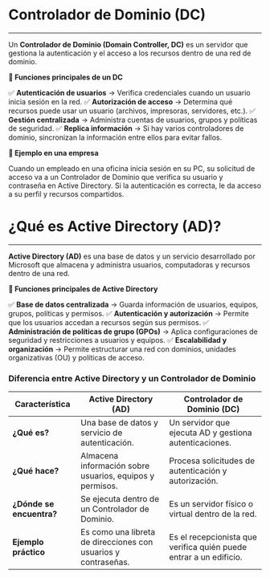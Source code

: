 # Controlador de Dominio (DC)
---
Un **Controlador de Dominio (Domain Controller, DC)** es un servidor que gestiona la autenticación y el acceso a los recursos dentro de una red de dominio.

**📌 Funciones principales de un DC**

✅ **Autenticación de usuarios** → Verifica credenciales cuando un usuario inicia sesión en la red.
✅ **Autorización de acceso** → Determina qué recursos puede usar un usuario (archivos, impresoras, servidores, etc.).
✅ **Gestión centralizada** → Administra cuentas de usuarios, grupos y políticas de seguridad.
✅ **Replica información** → Si hay varios controladores de dominio, sincronizan la información entre ellos para evitar fallos.

**📌 Ejemplo en una empresa**

Cuando un empleado en una oficina inicia sesión en su PC, su solicitud de acceso va a un Controlador de Dominio que verifica su usuario y contraseña en Active Directory. Si la autenticación es correcta, le da acceso a su perfil y recursos compartidos.

# ¿Qué es Active Directory (AD)?
---
**Active Directory (AD)** es una base de datos y un servicio desarrollado por Microsoft que almacena y administra usuarios, computadoras y recursos dentro de una red.

**📌 Funciones principales de Active Directory**

✅ **Base de datos centralizada** → Guarda información de usuarios, equipos, grupos, políticas y permisos.
✅ **Autenticación y autorización** → Permite que los usuarios accedan a recursos según sus permisos.
✅ **Administración de políticas de grupo (GPOs)** → Aplica configuraciones de seguridad y restricciones a usuarios y equipos.
✅ **Escalabilidad y organización** → Permite estructurar una red con dominios, unidades organizativas (OU) y políticas de acceso.

### Diferencia entre Active Directory y un Controlador de Dominio

| Característica              | Active Directory (AD)                                       | Controlador de Dominio (DC)                                        |
|-----------------------------|-------------------------------------------------------------|--------------------------------------------------------------------|
| **¿Qué es?**                 | Una base de datos y servicio de autenticación.              | Un servidor que ejecuta AD y gestiona autenticaciones.             |
| **¿Qué hace?**               | Almacena información sobre usuarios, equipos y permisos.    | Procesa solicitudes de autenticación y autorización.               |
| **¿Dónde se encuentra?**     | Se ejecuta dentro de un Controlador de Dominio.              | Es un servidor físico o virtual dentro de la red.                  |
| **Ejemplo práctico**         | Es como una libreta de direcciones con usuarios y contraseñas. | Es el recepcionista que verifica quién puede entrar a un edificio. |
